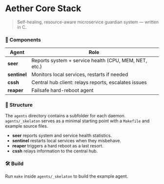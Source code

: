 # Aether Core Stack

> Self-healing, resource-aware microservice guardian system — written in C.

### 💠 Components

| Agent     | Role                                                     |
|-----------|----------------------------------------------------------|
| **seer**      | Reports system + service health (CPU, MEM, NET, etc.)  |
| **sentinel**  | Monitors local services, restarts if needed            |
| **cssh**      | Central hub client: relays reports, escalates issues   |
| **reaper**    | Failsafe hard-reboot agent                             |

### 📂 Structure
The `agents` directory contains a subfolder for each daemon. `agents/_skelaton` serves as a minimal starting point with a `Makefile` and example source files.

- **seer** reports system and service health statistics.
- **sentinel** restarts local services when they misbehave.
- **reaper** triggers a hard reboot as a last resort.
- **cssh** relays information to the central hub.

### 🛠 Build
Run `make` inside `agents/_skelaton` to build the example agent.

